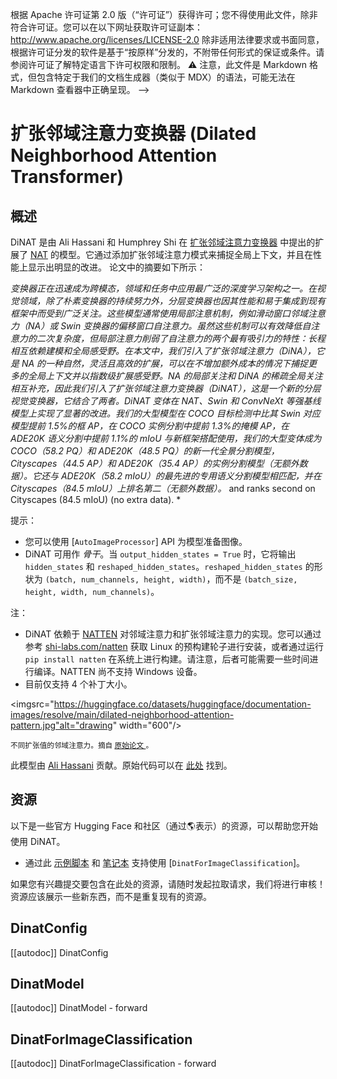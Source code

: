 <!--版权所有2022年HuggingFace团队保留所有权利。-->
根据 Apache 许可证第 2.0 版（“许可证”）获得许可；您不得使用此文件，除非符合许可证。您可以在以下网址获取许可证副本：
http://www.apache.org/licenses/LICENSE-2.0
除非适用法律要求或书面同意，根据许可证分发的软件是基于“按原样”分发的，不附带任何形式的保证或条件。请参阅许可证了解特定语言下许可权限和限制。
⚠️ 注意，此文件是 Markdown 格式，但包含特定于我们的文档生成器（类似于 MDX）的语法，可能无法在 Markdown 查看器中正确呈现。
-->

# 扩张邻域注意力变换器 (Dilated Neighborhood Attention Transformer)

## 概述

DiNAT 是由 Ali Hassani 和 Humphrey Shi 在 [扩张邻域注意力变换器](https://arxiv.org/abs/2209.15001) 中提出的扩展了 [NAT](nat) 的模型。它通过添加扩张邻域注意力模式来捕捉全局上下文，并且在性能上显示出明显的改进。
论文中的摘要如下所示：

*变换器正在迅速成为跨模态，领域和任务中应用最广泛的深度学习架构之一。在视觉领域，除了朴素变换器的持续努力外，分层变换器也因其性能和易于集成到现有框架中而受到广泛关注。这些模型通常使用局部注意机制，例如滑动窗口邻域注意力（NA）或 Swin 变换器的偏移窗口自注意力。虽然这些机制可以有效降低自注意力的二次复杂度，但局部注意力削弱了自注意力的两个最有吸引力的特性：长程相互依赖建模和全局感受野。在本文中，我们引入了扩张邻域注意力（DiNA），它是 NA 的一种自然，灵活且高效的扩展，可以在不增加额外成本的情况下捕捉更多的全局上下文并以指数级扩展感受野。NA 的局部关注和 DiNA 的稀疏全局关注相互补充，因此我们引入了扩张邻域注意力变换器（DiNAT），这是一个新的分层视觉变换器，它结合了两者。DiNAT 变体在 NAT、Swin 和 ConvNeXt 等强基线模型上实现了显著的改进。我们的大型模型在 COCO 目标检测中比其 Swin 对应模型提前 1.5%的框 AP，在 COCO 实例分割中提前 1.3%的掩模 AP，在 ADE20K 语义分割中提前 1.1%的 mIoU 与新框架搭配使用，我们的大型变体成为 COCO（58.2 PQ）和 ADE20K（48.5 PQ）的新一代全景分割模型，Cityscapes（44.5 AP）和 ADE20K（35.4 AP）的实例分割模型（无额外数据）。它还与 ADE20K（58.2 mIoU）的最先进的专用语义分割模型相匹配，并在 Cityscapes（84.5 mIoU）上排名第二（无额外数据）。* and ranks second on Cityscapes (84.5 mIoU) (no extra data). *

提示：
- 您可以使用 [`AutoImageProcessor`] API 为模型准备图像。
- DiNAT 可用作 *骨干*。当 `output_hidden_states = True` 时，它将输出 `hidden_states` 和 `reshaped_hidden_states`。`reshaped_hidden_states` 的形状为 `(batch, num_channels, height, width)`，而不是 `(batch_size, height, width, num_channels)`。

注：
- DiNAT 依赖于 [NATTEN](https://github.com/SHI-Labs/NATTEN/) 对邻域注意力和扩张邻域注意力的实现。您可以通过参考 [shi-labs.com/natten](https://shi-labs.com/natten) 获取 Linux 的预构建轮子进行安装，或者通过运行 `pip install natten` 在系统上进行构建。请注意，后者可能需要一些时间进行编译。NATTEN 尚不支持 Windows 设备。
- 目前仅支持 4 个补丁大小。

<imgsrc="https://huggingface.co/datasets/huggingface/documentation-images/resolve/main/dilated-neighborhood-attention-pattern.jpg"alt="drawing" width="600"/>

<small> 不同扩张值的邻域注意力。摘自 <a href="https://arxiv.org/abs/2209.15001"> 原始论文 </a>。</small>

此模型由 [Ali Hassani](https://huggingface.co/alihassanijr) 贡献。原始代码可以在 [此处](https://github.com/SHI-Labs/Neighborhood-Attention-Transformer) 找到。

## 资源
以下是一些官方 Hugging Face 和社区（通过🌎表示）的资源，可以帮助您开始使用 DiNAT。

<PipelineTag pipeline="image-classification"/>

- 通过此 [示例脚本](https://github.com/huggingface/transformers/tree/main/examples/pytorch/image-classification) 和 [笔记本](https://colab.research.google.com/github/huggingface/notebooks/blob/main/examples/image_classification.ipynb) 支持使用 [`DinatForImageClassification`]。

如果您有兴趣提交要包含在此处的资源，请随时发起拉取请求，我们将进行审核！资源应该展示一些新东西，而不是重复现有的资源。

## DinatConfig

[[autodoc]] DinatConfig

## DinatModel

[[autodoc]] DinatModel
    - forward

## DinatForImageClassification

[[autodoc]] DinatForImageClassification
    - forward